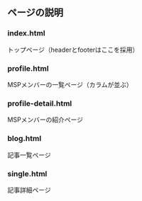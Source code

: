 ## ページの説明

### index.html
トップページ（headerとfooterはここを採用）

### profile.html
MSPメンバーの一覧ページ（カラムが並ぶ）

### profile-detail.html
MSPメンバーの紹介ページ

### blog.html
記事一覧ページ

### single.html
記事詳細ページ